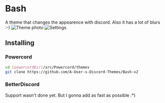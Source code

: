 # Bash
A theme that changes the appearence with discord. Also it has a lot of blurs :-)
![Theme photo](https://media.discordapp.net/attachments/539180316447997974/746845302467592342/unknown.png?width=1093&height=576)
![Settings](https://cdn.discordapp.com/attachments/539180316447997974/746841359645933638/unknown.png)

## Installing
### Powercord
```sh
cd [powercordDir]/src/Powercord/themes
git clone https://github.com/A-User-s-Discord-Themes/Bash-v2
```
### BetterDiscord
Support wasn't done yet. But I gonna add as fast as possible :*)